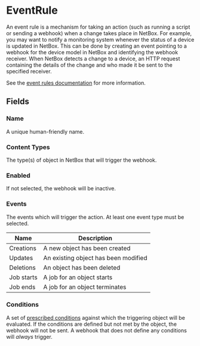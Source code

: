 # EventRule

An event rule is a mechanism for taking an action (such as running a script or sending a webhook) when a change takes place in NetBox. For example, you may want to notify a monitoring system whenever the status of a device is updated in NetBox. This can be done by creating an event pointing to a webhook for the device model in NetBox and identifying the webhook receiver. When NetBox detects a change to a device, an HTTP request containing the details of the change and who made it be sent to the specified receiver.

See the [event rules documentation](../features/event-rules.md)  for more information.

## Fields

### Name

A unique human-friendly name.

### Content Types

The type(s) of object in NetBox that will trigger the webhook.

### Enabled

If not selected, the webhook will be inactive.

### Events

The events which will trigger the action. At least one event type must be selected.

| Name       | Description                          |
|------------|--------------------------------------|
| Creations  | A new object has been created        |
| Updates    | An existing object has been modified |
| Deletions  | An object has been deleted           |
| Job starts | A job for an object starts           |
| Job ends   | A job for an object terminates       |

### Conditions

A set of [prescribed conditions](../../reference/conditions.md) against which the triggering object will be evaluated. If the conditions are defined but not met by the object, the webhook will not be sent. A webhook that does not define any conditions will _always_ trigger.
